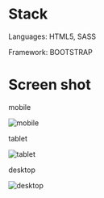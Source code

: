 <h1>Stack</h1>
<p>Languages: HTML5, SASS</p>
<p>Framework: BOOTSTRAP</p>

<h1>Screen shot</h1>
<p>mobile</p>

![mobile](https://user-images.githubusercontent.com/38556448/54318220-d67f3900-45e5-11e9-9370-65aa90fed2ae.png)

<p>tablet</p>

![tablet](https://user-images.githubusercontent.com/38556448/54318210-d0895800-45e5-11e9-8373-8d3f0da74c5b.png)

<p>desktop</p>

![desktop](https://user-images.githubusercontent.com/38556448/54318105-843e1800-45e5-11e9-8c51-1afa9c9b418c.png)




